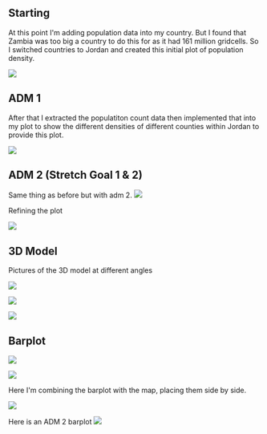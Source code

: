 ## Starting

At this point I'm adding population data into my country. But I found that Zambia was too big a country to do this for as it had 161 million gridcells. So I switched countries to Jordan and created this initial plot of population density.

![](jordan0.PNG)

## ADM 1

After that I extracted the populatiton count data then implemented that into my plot to show the different densities of different counties within Jordan to provide this plot. 

![](jordan1.png)


## ADM 2 (Stretch Goal 1 & 2)
Same thing as before but with adm 2.
![](jordan2.png)

Refining the plot

![](jordan3.png)


## 3D Model

Pictures of the 3D model at different angles

![](jordan4.PNG)

![](jordan5.PNG)

![](jordan6.PNG)

## Barplot

![](jordan7.PNG)

![](jordan9.PNG)

Here I'm combining the barplot with the map, placing them side by side.

![](jordan11.png)

Here is an ADM 2 barplot
![](jordan12.png)



